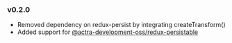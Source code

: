 ### v0.2.0
- Removed dependency on redux-persist by integrating createTransform()
- Added support for [@actra-development-oss/redux-persistable](https://github.com/actra-development-oss/redux-persistable)
